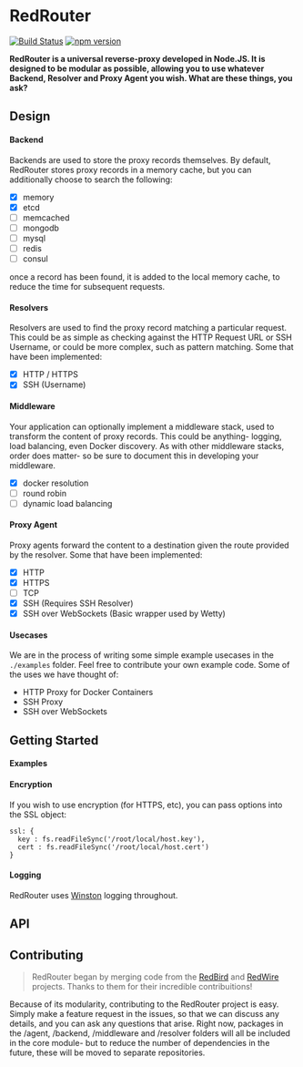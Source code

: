 # RedRouter

[![Build Status](https://travis-ci.org/DerekTBrown/redrouter.svg?branch=master)](https://travis-ci.org/DerekTBrown/redrouter)
[![npm version](https://badge.fury.io/js/redrouter.svg)](https://badge.fury.io/js/redrouter)

**RedRouter is a universal reverse-proxy developed in Node.JS.  It is designed to be modular as possible, allowing you to use whatever Backend, Resolver and Proxy Agent you wish.   What are these things, you ask?**

## Design
#### Backend
Backends are used to store the proxy records themselves.  By default, RedRouter stores proxy records in a memory cache, but you can additionally choose to search the following:
- [X] memory
- [X] etcd
- [ ] memcached
- [ ] mongodb
- [ ] mysql
- [ ] redis
- [ ] consul

once a record has been found, it is added to the local memory cache, to reduce the time for subsequent requests.

#### Resolvers
Resolvers are used to find the proxy record matching a particular request.  This could be as simple as checking against the HTTP Request URL or SSH Username, or could be more complex, such as pattern matching. Some that have been implemented:
- [X] HTTP / HTTPS
- [X] SSH (Username)

#### Middleware
Your application can optionally implement a middleware stack, used to transform the content of proxy records.   This could be anything- logging, load balancing, even Docker discovery.  As with other middleware stacks, order does matter- so be sure to document this in developing your middleware.
- [X] docker resolution
- [ ] round robin
- [ ] dynamic load balancing

#### Proxy Agent
Proxy agents forward the content to a destination given the route provided by
the resolver.  Some that have been implemented:
- [X] HTTP
- [X] HTTPS
- [ ] TCP
- [X] SSH (Requires SSH Resolver)
- [X] SSH over WebSockets (Basic wrapper used by Wetty)

#### Usecases
We are in the process of writing some simple example usecases in the `./examples` folder.  Feel free to contribute your own example code.  Some of the uses we have thought of:
- HTTP Proxy for Docker Containers
- SSH Proxy
- SSH over WebSockets


## Getting Started

#### Examples

#### Encryption
If you wish to use encryption (for HTTPS, etc), you can pass options into the SSL object:
```
ssl: {
  key : fs.readFileSync('/root/local/host.key'),
  cert : fs.readFileSync('/root/local/host.cert')
}
```

#### Logging
RedRouter uses [Winston](https://github.com/winstonjs/winston) logging throughout.


## API

## Contributing
> RedRouter began by merging code from the [RedBird](https://github.com/OptimalBits/redbird) and [RedWire](https://github.com/metocean/redwire) projects.  Thanks to them for their incredible contribuitions!

Because of its modularity, contributing to the RedRouter project is easy.  Simply make a feature request in the issues, so that we can discuss any details, and you can ask any questions that arise.  Right now, packages in the /agent, /backend, /middleware and /resolver folders will all be included in the core module- but to reduce the number of dependencies in the future, these will be moved to separate repositories.
